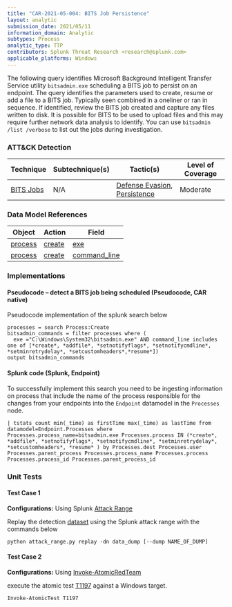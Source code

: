 ```yaml
---
title: "CAR-2021-05-004: BITS Job Persistence"
layout: analytic
submission_date: 2021/05/11
information_domain: Analytic
subtypes: Process
analytic_type: TTP
contributors: Splunk Threat Research <research@splunk.com>
applicable_platforms: Windows
---
```


The following query identifies Microsoft Background Intelligent Transfer Service utility `bitsadmin.exe` scheduling a BITS job to persist on an endpoint. The query identifies the parameters used to create, resume or add a file to a BITS job. Typically seen combined in a oneliner or ran in sequence. If identified, review the BITS job created and capture any files written to disk. It is possible for BITS to be used to upload files and this may require further network data analysis to identify. You can use `bitsadmin /list /verbose` to list out the jobs during investigation.


### ATT&CK Detection

|Technique|Subtechnique(s)|Tactic(s)|Level of Coverage|
|---|---|---|---|
|[BITS Jobs](https://attack.mitre.org/techniques/T1197/)|N/A|[Defense Evasion](https://attack.mitre.org/tactics/TA0005/), [Persistence](https://attack.mitre.org/tactics/TA0003/)|Moderate|

### Data Model References

|Object|Action|Field|
|---|---|---|
|[process](/data_model/process) | [create](/data_model/process#create) | [exe](/data_model/process#exe) |
|[process](/data_model/process) | [create](/data_model/process#create) | [command_line](/data_model/process#command_line) |


### Implementations

#### Pseudocode – detect a BITS job being scheduled (Pseudocode, CAR native)


Pseudocode implementation of the splunk search below


```
processes = search Process:Create
bitsadmin_commands = filter processes where (
  exe ="C:\Windows\System32\bitsadmin.exe" AND command_line includes one of [*create*, *addfile*, *setnotifyflags*, *setnotifycmdline*, *setminretrydelay*, *setcustomheaders*,*resume*])
output bitsadmin_commands
```


#### Splunk code (Splunk, Endpoint)


To successfully implement this search you need to be ingesting information on process that include the name of the process responsible for the changes from your endpoints into the `Endpoint` datamodel in the `Processes` node.


```
| tstats count min(_time) as firstTime max(_time) as lastTime from datamodel=Endpoint.Processes where Processes.process_name=bitsadmin.exe Processes.process IN (*create*, *addfile*, *setnotifyflags*, *setnotifycmdline*, *setminretrydelay*, *setcustomheaders*, *resume* ) by Processes.dest Processes.user Processes.parent_process Processes.process_name Processes.process Processes.process_id Processes.parent_process_id
```



### Unit Tests

#### Test Case 1

**Configurations:** Using Splunk [Attack Range](https://github.com/splunk/attack_range)

Replay the detection [dataset](https://media.githubusercontent.com/media/splunk/attack_data/master/datasets/attack_techniques/T1197/atomic_red_team/windows-sysmon.log)  using the Splunk attack range with the commands below

```
python attack_range.py replay -dn data_dump [--dump NAME_OF_DUMP]
```

#### Test Case 2

**Configurations:** Using [Invoke-AtomicRedTeam](https://github.com/redcanaryco/invoke-atomicredteam)

execute the atomic test [T1197](https://github.com/redcanaryco/atomic-red-team/tree/master/atomics/T1197) against a Windows target.

```
Invoke-AtomicTest T1197
```


